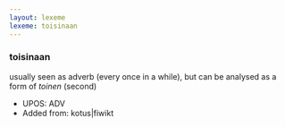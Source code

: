 ```yaml
---
layout: lexeme
lexeme: toisinaan
---
```


###  toisinaan

usually seen as adverb (every once in a while), but can be analysed as a form of *toinen* (second)
* UPOS:  ADV
* Added from:  kotus|fiwikt

